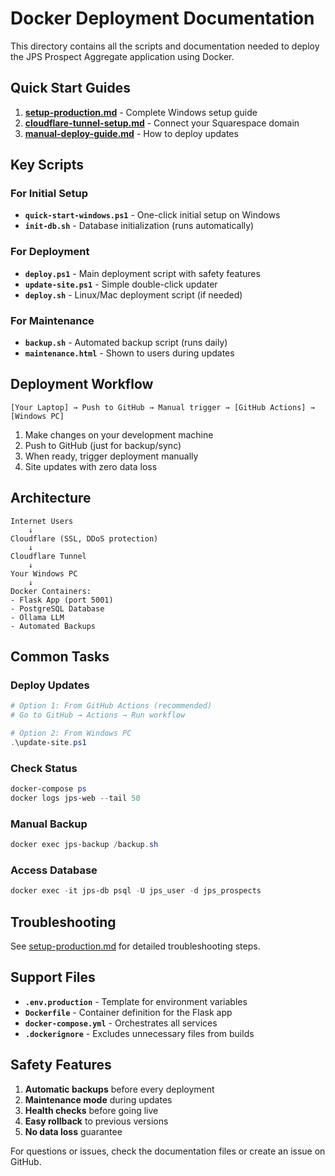 # Docker Deployment Documentation

This directory contains all the scripts and documentation needed to deploy the JPS Prospect Aggregate application using Docker.

## Quick Start Guides

1. **[setup-production.md](setup-production.md)** - Complete Windows setup guide
2. **[cloudflare-tunnel-setup.md](cloudflare-tunnel-setup.md)** - Connect your Squarespace domain
3. **[manual-deploy-guide.md](manual-deploy-guide.md)** - How to deploy updates

## Key Scripts

### For Initial Setup
- **`quick-start-windows.ps1`** - One-click initial setup on Windows
- **`init-db.sh`** - Database initialization (runs automatically)

### For Deployment
- **`deploy.ps1`** - Main deployment script with safety features
- **`update-site.ps1`** - Simple double-click updater
- **`deploy.sh`** - Linux/Mac deployment script (if needed)

### For Maintenance
- **`backup.sh`** - Automated backup script (runs daily)
- **`maintenance.html`** - Shown to users during updates

## Deployment Workflow

```
[Your Laptop] → Push to GitHub → Manual trigger → [GitHub Actions] → [Windows PC]
```

1. Make changes on your development machine
2. Push to GitHub (just for backup/sync)
3. When ready, trigger deployment manually
4. Site updates with zero data loss

## Architecture

```
Internet Users
    ↓
Cloudflare (SSL, DDoS protection)
    ↓
Cloudflare Tunnel
    ↓
Your Windows PC
    ↓
Docker Containers:
- Flask App (port 5001)
- PostgreSQL Database
- Ollama LLM
- Automated Backups
```

## Common Tasks

### Deploy Updates
```powershell
# Option 1: From GitHub Actions (recommended)
# Go to GitHub → Actions → Run workflow

# Option 2: From Windows PC
.\update-site.ps1
```

### Check Status
```powershell
docker-compose ps
docker logs jps-web --tail 50
```

### Manual Backup
```powershell
docker exec jps-backup /backup.sh
```

### Access Database
```powershell
docker exec -it jps-db psql -U jps_user -d jps_prospects
```

## Troubleshooting

See [setup-production.md](setup-production.md#troubleshooting) for detailed troubleshooting steps.

## Support Files

- **`.env.production`** - Template for environment variables
- **`Dockerfile`** - Container definition for the Flask app
- **`docker-compose.yml`** - Orchestrates all services
- **`.dockerignore`** - Excludes unnecessary files from builds

## Safety Features

1. **Automatic backups** before every deployment
2. **Maintenance mode** during updates
3. **Health checks** before going live
4. **Easy rollback** to previous versions
5. **No data loss** guarantee

For questions or issues, check the documentation files or create an issue on GitHub.